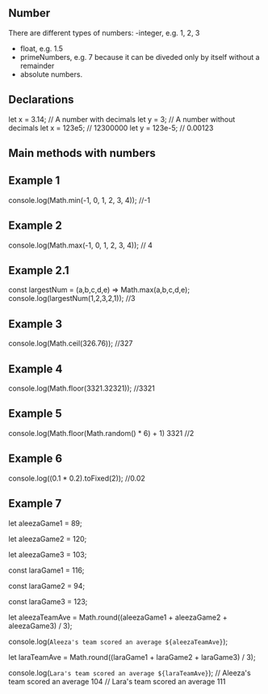 ## Number 

There are different types of numbers: 
-integer, e.g. 1, 2, 3
- float, e.g. 1.5
- primeNumbers, e.g. 7 because it can be diveded only by itself without a remainder
- absolute numbers. 

## Declarations 
 let x = 3.14;    // A number with decimals
let y = 3;       // A number without decimals 
 let x = 123e5;    // 12300000
let y = 123e-5;   // 0.00123 

## Main methods with numbers 
## Example 1
console.log(Math.min(-1, 0, 1, 2, 3, 4));
//-1

## Example 2 
console.log(Math.max(-1, 0, 1, 2, 3, 4));
// 4
## Example 2.1
const largestNum = (a,b,c,d,e) => Math.max(a,b,c,d,e);
console.log(largestNum(1,2,3,2,1));
//3 

## Example 3 
console.log(Math.ceil(326.76));
//327

## Example 4 
console.log(Math.floor(3321.32321));
//3321

## Example 5
console.log(Math.floor(Math.random() * 6) + 1)
3321
//2

## Example 6
console.log((0.1 * 0.2).toFixed(2));
//0.02

## Example 7 
let aleezaGame1 = 89;

let aleezaGame2 = 120;

let aleezaGame3 = 103;

const laraGame1 = 116;

const laraGame2 = 94;

const laraGame3 = 123;

let aleezaTeamAve = Math.round((aleezaGame1 + aleezaGame2 + aleezaGame3) / 3);

console.log(`Aleeza's team scored an average ${aleezaTeamAve}`);

let laraTeamAve = Math.round((laraGame1 + laraGame2 + laraGame3) / 3);

console.log(`Lara's team scored an average ${laraTeamAve}`);
// Aleeza's team scored an average 104
// Lara's team scored an average 111 

